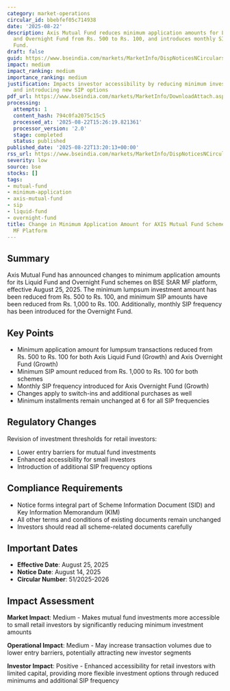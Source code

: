 ```yaml
---
category: market-operations
circular_id: bbebfef05c714938
date: '2025-08-22'
description: Axis Mutual Fund reduces minimum application amounts for Liquid Fund
  and Overnight Fund from Rs. 500 to Rs. 100, and introduces monthly SIP for Overnight
  Fund.
draft: false
guid: https://www.bseindia.com/markets/MarketInfo/DispNoticesNCirculars.aspx?Noticeid={D9E85B22-39DD-479C-8280-E8638DAE36A7}&noticeno=20250822-48&dt=08/22/2025&icount=48&totcount=66&flag=0
impact: medium
impact_ranking: medium
importance_ranking: medium
justification: Impacts investor accessibility by reducing minimum investment amounts
  and introducing new SIP options
pdf_url: https://www.bseindia.com/markets/MarketInfo/DownloadAttach.aspx?id=20250822-48&attachedId=b1bc64a9-bac5-4b1e-8bd4-c269bcab53fc
processing:
  attempts: 1
  content_hash: 794c0fa2075c15c5
  processed_at: '2025-08-22T15:26:19.821361'
  processor_version: '2.0'
  stage: completed
  status: published
published_date: '2025-08-22T13:20:13+00:00'
rss_url: https://www.bseindia.com/markets/MarketInfo/DispNoticesNCirculars.aspx?Noticeid={D9E85B22-39DD-479C-8280-E8638DAE36A7}&noticeno=20250822-48&dt=08/22/2025&icount=48&totcount=66&flag=0
severity: low
source: bse
stocks: []
tags:
- mutual-fund
- minimum-application
- axis-mutual-fund
- sip
- liquid-fund
- overnight-fund
title: Change in Minimum Application Amount for AXIS Mutual Fund Schemes on BSE StAR
  MF Platform
---
```


## Summary

Axis Mutual Fund has announced changes to minimum application amounts for its Liquid Fund and Overnight Fund schemes on BSE StAR MF platform, effective August 25, 2025. The minimum lumpsum investment amount has been reduced from Rs. 500 to Rs. 100, and minimum SIP amounts have been reduced from Rs. 1,000 to Rs. 100. Additionally, monthly SIP frequency has been introduced for the Overnight Fund.

## Key Points

- Minimum application amount for lumpsum transactions reduced from Rs. 500 to Rs. 100 for both Axis Liquid Fund (Growth) and Axis Overnight Fund (Growth)
- Minimum SIP amount reduced from Rs. 1,000 to Rs. 100 for both schemes
- Monthly SIP frequency introduced for Axis Overnight Fund (Growth)
- Changes apply to switch-ins and additional purchases as well
- Minimum installments remain unchanged at 6 for all SIP frequencies

## Regulatory Changes

Revision of investment thresholds for retail investors:
- Lower entry barriers for mutual fund investments
- Enhanced accessibility for small investors
- Introduction of additional SIP frequency options

## Compliance Requirements

- Notice forms integral part of Scheme Information Document (SID) and Key Information Memorandum (KIM)
- All other terms and conditions of existing documents remain unchanged
- Investors should read all scheme-related documents carefully

## Important Dates

- **Effective Date**: August 25, 2025
- **Notice Date**: August 14, 2025
- **Circular Number**: 51/2025-2026

## Impact Assessment

**Market Impact**: Medium - Makes mutual fund investments more accessible to small retail investors by significantly reducing minimum investment amounts

**Operational Impact**: Medium - May increase transaction volumes due to lower entry barriers, potentially attracting new investor segments

**Investor Impact**: Positive - Enhanced accessibility for retail investors with limited capital, providing more flexible investment options through reduced minimums and additional SIP frequency